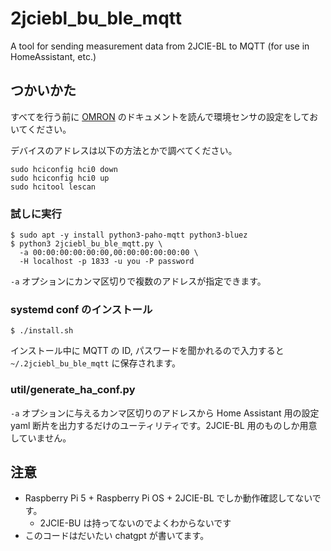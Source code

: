 # 2jciebl_bu_ble_mqtt
A tool for sending measurement data from 2JCIE-BL to MQTT (for use in HomeAssistant, etc.)

## つかいかた
すべてを行う前に [OMRON](https://github.com/omron-devhub/2jciebl-bu-ble-raspberrypi/blob/master/README_ja.md) のドキュメントを読んで環境センサの設定をしておいてください。

デバイスのアドレスは以下の方法とかで調べてください。
```
sudo hciconfig hci0 down
sudo hciconfig hci0 up
sudo hcitool lescan
```

### 試しに実行
```
$ sudo apt -y install python3-paho-mqtt python3-bluez
$ python3 2jciebl_bu_ble_mqtt.py \
  -a 00:00:00:00:00:00,00:00:00:00:00:00 \
  -H localhost -p 1833 -u you -P password
```

`-a` オプションにカンマ区切りで複数のアドレスが指定できます。

### systemd conf のインストール

```
$ ./install.sh
```

インストール中に MQTT の ID, パスワードを聞かれるので入力すると `~/.2jciebl_bu_ble_mqtt` に保存されます。

### util/generate_ha_conf.py
`-a` オプションに与えるカンマ区切りのアドレスから Home Assistant 用の設定 yaml 断片を出力するだけのユーティリティです。2JCIE-BL 用のものしか用意していません。

## 注意
- Raspberry Pi 5 + Raspberry Pi OS + 2JCIE-BL でしか動作確認してないです。
  - 2JCIE-BU は持ってないのでよくわからないです
- このコードはだいたい chatgpt が書いてます。
